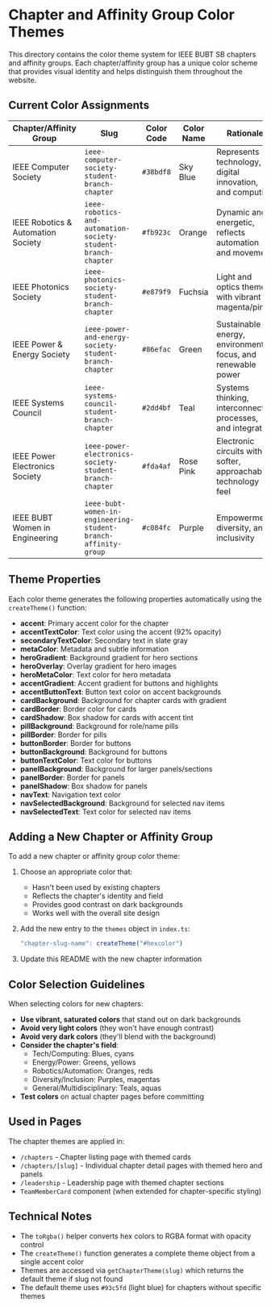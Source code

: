 # Chapter and Affinity Group Color Themes

This directory contains the color theme system for IEEE BUBT SB chapters and affinity groups. Each chapter/affinity group has a unique color scheme that provides visual identity and helps distinguish them throughout the website.

## Current Color Assignments

| Chapter/Affinity Group | Slug | Color Code | Color Name | Rationale |
|------------------------|------|------------|------------|-----------|
| IEEE Computer Society | `ieee-computer-society-student-branch-chapter` | `#38bdf8` | Sky Blue | Represents technology, digital innovation, and computing |
| IEEE Robotics & Automation Society | `ieee-robotics-and-automation-society-student-branch-chapter` | `#fb923c` | Orange | Dynamic and energetic, reflects automation and movement |
| IEEE Photonics Society | `ieee-photonics-society-student-branch-chapter` | `#e879f9` | Fuchsia | Light and optics theme with vibrant magenta/pink |
| IEEE Power & Energy Society | `ieee-power-and-energy-society-student-branch-chapter` | `#86efac` | Green | Sustainable energy, environmental focus, and renewable power |
| IEEE Systems Council | `ieee-systems-council-student-branch-chapter` | `#2dd4bf` | Teal | Systems thinking, interconnected processes, and integration |
| IEEE Power Electronics Society | `ieee-power-electronics-society-student-branch-chapter` | `#fda4af` | Rose Pink | Electronic circuits with a softer, approachable technology feel |
| IEEE BUBT Women in Engineering | `ieee-bubt-women-in-engineering-student-branch-affinity-group` | `#c084fc` | Purple | Empowerment, diversity, and inclusivity |

## Theme Properties

Each color theme generates the following properties automatically using the `createTheme()` function:

- **accent**: Primary accent color for the chapter
- **accentTextColor**: Text color using the accent (92% opacity)
- **secondaryTextColor**: Secondary text in slate gray
- **metaColor**: Metadata and subtle information
- **heroGradient**: Background gradient for hero sections
- **heroOverlay**: Overlay gradient for hero images
- **heroMetaColor**: Text color for hero metadata
- **accentGradient**: Accent gradient for buttons and highlights
- **accentButtonText**: Button text color on accent backgrounds
- **cardBackground**: Background for chapter cards with gradient
- **cardBorder**: Border color for cards
- **cardShadow**: Box shadow for cards with accent tint
- **pillBackground**: Background for role/name pills
- **pillBorder**: Border for pills
- **buttonBorder**: Border for buttons
- **buttonBackground**: Background for buttons
- **buttonTextColor**: Text color for buttons
- **panelBackground**: Background for larger panels/sections
- **panelBorder**: Border for panels
- **panelShadow**: Box shadow for panels
- **navText**: Navigation text color
- **navSelectedBackground**: Background for selected nav items
- **navSelectedText**: Text color for selected nav items

## Adding a New Chapter or Affinity Group

To add a new chapter or affinity group color theme:

1. Choose an appropriate color that:
   - Hasn't been used by existing chapters
   - Reflects the chapter's identity and field
   - Provides good contrast on dark backgrounds
   - Works well with the overall site design

2. Add the new entry to the `themes` object in `index.ts`:
   ```typescript
   "chapter-slug-name": createTheme("#hexcolor")
   ```

3. Update this README with the new chapter information

## Color Selection Guidelines

When selecting colors for new chapters:

- **Use vibrant, saturated colors** that stand out on dark backgrounds
- **Avoid very light colors** (they won't have enough contrast)
- **Avoid very dark colors** (they'll blend with the background)
- **Consider the chapter's field**: 
  - Tech/Computing: Blues, cyans
  - Energy/Power: Greens, yellows
  - Robotics/Automation: Oranges, reds
  - Diversity/Inclusion: Purples, magentas
  - General/Multidisciplinary: Teals, aquas
- **Test colors** on actual chapter pages before committing

## Used in Pages

The chapter themes are applied in:

- `/chapters` - Chapter listing page with themed cards
- `/chapters/[slug]` - Individual chapter detail pages with themed hero and panels
- `/leadership` - Leadership page with themed chapter sections
- `TeamMemberCard` component (when extended for chapter-specific styling)

## Technical Notes

- The `toRgba()` helper converts hex colors to RGBA format with opacity control
- The `createTheme()` function generates a complete theme object from a single accent color
- Themes are accessed via `getChapterTheme(slug)` which returns the default theme if slug not found
- The default theme uses `#93c5fd` (light blue) for chapters without specific themes
